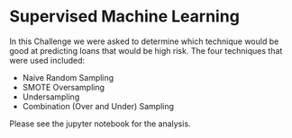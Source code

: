 # Supervised Machine Learning

In this Challenge we were asked to determine which technique would be good at predicting loans that would be high risk. The four techniques that were used included:

* Naive Random Sampling
* SMOTE Oversampling
* Undersampling
* Combination (Over and Under) Sampling

Please see the jupyter notebook for the analysis.

